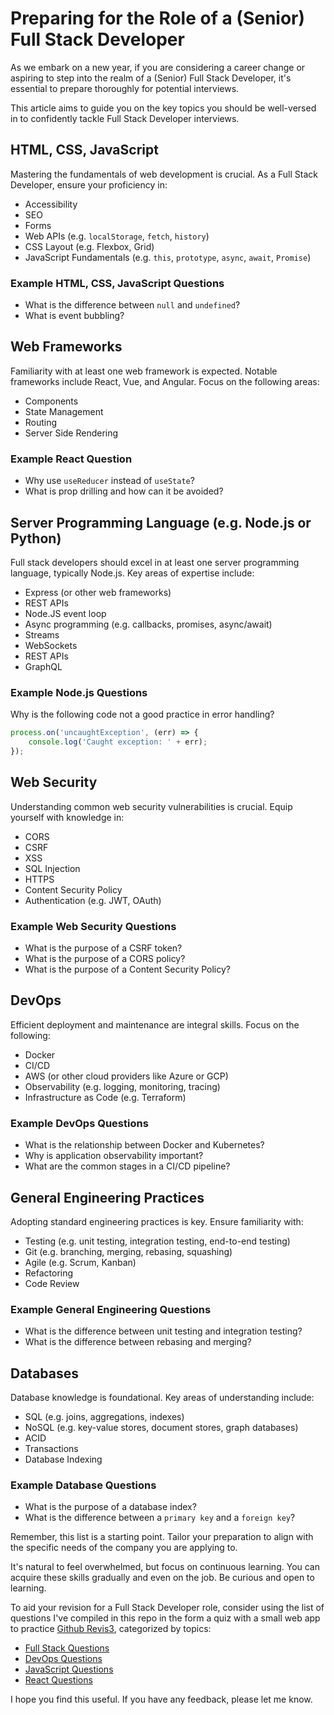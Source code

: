 # Preparing for the Role of a (Senior) Full Stack Developer

As we embark on a new year, if you are considering a career change or aspiring to step into the realm of a (Senior) Full Stack Developer, it's essential to prepare thoroughly for potential interviews.

This article aims to guide you on the key topics you should be well-versed in to confidently tackle Full Stack Developer interviews.

## HTML, CSS, JavaScript

Mastering the fundamentals of web development is crucial. As a Full Stack Developer, ensure your proficiency in:

- Accessibility
- SEO
- Forms
- Web APIs (e.g. `localStorage`, `fetch`, `history`)
- CSS Layout (e.g. Flexbox, Grid)
- JavaScript Fundamentals (e.g. `this`, `prototype`, `async`, `await`, `Promise`)

### Example HTML, CSS, JavaScript Questions

- What is the difference between `null` and `undefined`?
- What is event bubbling?

## Web Frameworks

Familiarity with at least one web framework is expected. Notable frameworks include React, Vue, and Angular. Focus on the following areas:

- Components
- State Management
- Routing
- Server Side Rendering

### Example React Question

- Why use `useReducer` instead of `useState`?
- What is prop drilling and how can it be avoided?

## Server Programming Language (e.g. Node.js or Python)

Full stack developers should excel in at least one server programming language, typically Node.js. Key areas of expertise include:

- Express (or other web frameworks)
- REST APIs
- Node.JS event loop
- Async programming (e.g. callbacks, promises, async/await)
- Streams
- WebSockets
- REST APIs
- GraphQL

### Example Node.js Questions

Why is the following code not a good practice in error handling?

```js
process.on('uncaughtException', (err) => {
	console.log('Caught exception: ' + err);
});
```

## Web Security

Understanding common web security vulnerabilities is crucial. Equip yourself with knowledge in:

- CORS
- CSRF
- XSS
- SQL Injection
- HTTPS
- Content Security Policy
- Authentication (e.g. JWT, OAuth)

### Example Web Security Questions

- What is the purpose of a CSRF token?
- What is the purpose of a CORS policy?
- What is the purpose of a Content Security Policy?

## DevOps

Efficient deployment and maintenance are integral skills. Focus on the following:

- Docker
- CI/CD
- AWS (or other cloud providers like Azure or GCP)
- Observability (e.g. logging, monitoring, tracing)
- Infrastructure as Code (e.g. Terraform)

### Example DevOps Questions

- What is the relationship between Docker and Kubernetes?
- Why is application observability important?
- What are the common stages in a CI/CD pipeline?

## General Engineering Practices

Adopting standard engineering practices is key. Ensure familiarity with:

- Testing (e.g. unit testing, integration testing, end-to-end testing)
- Git (e.g. branching, merging, rebasing, squashing)
- Agile (e.g. Scrum, Kanban)
- Refactoring
- Code Review

### Example General Engineering Questions

- What is the difference between unit testing and integration testing?
- What is the difference between rebasing and merging?

## Databases

Database knowledge is foundational. Key areas of understanding include:

- SQL (e.g. joins, aggregations, indexes)
- NoSQL (e.g. key-value stores, document stores, graph databases)
- ACID
- Transactions
- Database Indexing

### Example Database Questions

- What is the purpose of a database index?
- What is the difference between a `primary key` and a `foreign key`?

Remember, this list is a starting point. Tailor your preparation to align with the specific needs of the company you are applying to.

It's natural to feel overwhelmed, but focus on continuous learning. You can acquire these skills gradually and even on the job. Be curious and open to learning.

To aid your revision for a Full Stack Developer role, consider using the list of questions I've compiled in this repo in the form a quiz with a small web app to practice [Github Revis3](https://github.com/raysca/revis3), categorized by topics:

- [Full Stack Questions](https://revis3.web.app/web)
- [DevOps Questions](https://revis3.web.app/devops)
- [JavaScript Questions](https://revis3.web.app/javascript)
- [React Questions](https://revis3.web.app/react)

I hope you find this useful. If you have any feedback, please let me know.
